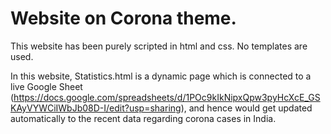 # Website on Corona theme.
This website has been purely scripted in html and css.
No templates are used. 

In this website, Statistics.html is a dynamic page which is connected to a live Google Sheet (https://docs.google.com/spreadsheets/d/1POc9kIkNipxQpw3pyHcXcE_GSKAyVYWCiIWbJb08D-I/edit?usp=sharing), and hence would get updated automatically to the recent data regarding corona cases in India.
